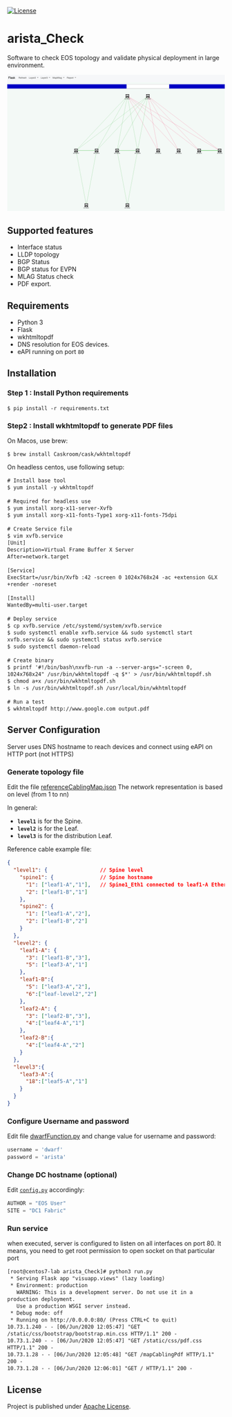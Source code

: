 [![License](https://img.shields.io/badge/license-Apache%202.0-brightgreen.svg)](https://github.com/arista-netdevops-community/Arista_Cabling_Check/blob/master/LICENSE)

# arista_Check

Software to check EOS topology and validate physical deployment in large environment.

![overview](./medias/arista-check-overview.png)

## Supported features

- Interface status
- LLDP topology
- BGP Status
- BGP status for EVPN
- MLAG Status check
- PDF export.

## Requirements

- Python 3
- Flask
- wkhtmltopdf
- DNS resolution for EOS devices.
- eAPI running on port `80`

## Installation

### Step 1 : Install Python requirements

```shell
$ pip install -r requirements.txt
```

### Step2 : Install wkhtmltopdf to generate PDF files

On Macos, use brew:

```shell
$ brew install Caskroom/cask/wkhtmltopdf
```

On headless centos, use following setup:

```shell
# Install base tool
$ yum install -y wkhtmltopdf

# Required for headless use
$ yum install xorg-x11-server-Xvfb
$ yum install xorg-x11-fonts-Type1 xorg-x11-fonts-75dpi

# Create Service file
$ vim xvfb.service
[Unit]
Description=Virtual Frame Buffer X Server
After=network.target

[Service]
ExecStart=/usr/bin/Xvfb :42 -screen 0 1024x768x24 -ac +extension GLX +render -noreset

[Install]
WantedBy=multi-user.target

# Deploy service
$ cp xvfb.service /etc/systemd/system/xvfb.service
$ sudo systemctl enable xvfb.service && sudo systemctl start xvfb.service && sudo systemctl status xvfb.service
$ sudo systemctl daemon-reload

# Create binary
$ printf '#!/bin/bash\nxvfb-run -a --server-args="-screen 0, 1024x768x24" /usr/bin/wkhtmltopdf -q $*' > /usr/bin/wkhtmltopdf.sh
$ chmod a+x /usr/bin/wkhtmltopdf.sh
$ ln -s /usr/bin/wkhtmltopdf.sh /usr/local/bin/wkhtmltopdf

# Run a test
$ wkhtmltopdf http://www.google.com output.pdf
```

## Server Configuration

Server uses DNS hostname to reach devices and connect using eAPI on HTTP port (not HTTPS)

### Generate topology file

Edit the file [referenceCablingMap.json](visuapp/static/data/referenceCablingMap.json)
The network representation is based on level (from 1 to nn)

In general:

- __`level1`__ is for the Spine.
- __`level2`__ is for the Leaf.
- __`level3`__ is for the distribution Leaf.

Reference cable example file:
```json
{
  "level1": {                 // Spine level
    "spine1": {               // Spine hostname
      "1": ["leaf1-A","1"],   // Spine1_Eth1 connected to leaf1-A Ethernet1
      "2": ["leaf1-B","1"]
    },
    "spine2": {
      "1": ["leaf1-A","2"],
      "2": ["leaf1-B","2"]
    }
  },
  "level2": {
    "leaf1-A": {
      "3": ["leaf1-B","3"],
      "5": ["leaf3-A","1"]
    },
    "leaf1-B":{
      "5": ["leaf3-A","2"],
      "6":["leaf-level2","2"]
    },
    "leaf2-A": {
      "3": ["leaf2-B","3"],
      "4":["leaf4-A","1"]
    },
    "leaf2-B":{
      "4":["leaf4-A","2"]
    }
  },
  "level3":{
    "leaf3-A":{
      "18":["leaf5-A","1"]
    }
  }
}
```

### Configure Username and password

Edit file [dwarfFunction.py](./dwarfFunction.py) and change value for username and password:

```python
username = 'dwarf'
password = 'arista'
```

### Change DC hostname (optional)

Edit [`config.py`](./config.py) accordingly:

```python
AUTHOR = "EOS User"
SITE = "DC1 Fabric"
```

### Run service

when executed, server is configured to listen on all interfaces on port 80. It means, you need to get root permission to open socket on that particular port

```shell
[root@centos7-lab arista_Check]# python3 run.py
 * Serving Flask app "visuapp.views" (lazy loading)
 * Environment: production
   WARNING: This is a development server. Do not use it in a production deployment.
   Use a production WSGI server instead.
 * Debug mode: off
 * Running on http://0.0.0.0:80/ (Press CTRL+C to quit)
10.73.1.240 - - [06/Jun/2020 12:05:47] "GET /static/css/bootstrap/bootstrap.min.css HTTP/1.1" 200 -
10.73.1.240 - - [06/Jun/2020 12:05:47] "GET /static/css/pdf.css HTTP/1.1" 200 -
10.73.1.28 - - [06/Jun/2020 12:05:48] "GET /mapCablingPdf HTTP/1.1" 200 -
10.73.1.28 - - [06/Jun/2020 12:06:01] "GET / HTTP/1.1" 200 -
```

## License

Project is published under [Apache License](LICENSE).
